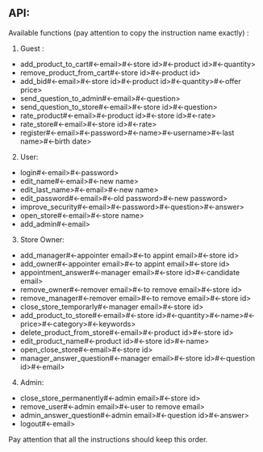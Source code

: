  
## API:
Available functions (pay attention to copy the instruction name exactly) :
 1) Guest :
 * add_product_to_cart#<-email>#<-store id>#<-product id>#<-quantity>
 * remove_product_from_cart#<-store id>#<-product id>
 * add_bid#<-email>#<-store id>#<-product id>#<-quantity>#<-offer price>
 * send_question_to_admin#<-email>#<-question>
 * send_question_to_store#<-email>#<-store id>#<-question>
 * rate_product#<-email>#<-product id>#<-store id>#<-rate>
 * rate_store#<-email>#<-store id>#<-rate>
 * register#<-email>#<-password>#<-name>#<-username>#<-last name>#<-birth date>

 2) User:
 * login#<-email>#<-password>
 * edit_name#<-email>#<-new name>
 * edit_last_name>#<-email>#<-new name>
 * edit_password#<-email>#<-old password>#<-new password>
 * improve_security#<-email>#<-password>#<-question>#<-answer>
 * open_store#<-email>#<-store name>
 * add_admin#<-email>
 
 3) Store Owner:
 * add_manager#<-appointer email>#<-to appint email>#<-store id>
 * add_owner#<-appointer email>#<-to appint email>#<-store id>
 * appointment_answer#<-manager email>#<-store id>#<-candidate email>
 * remove_owner#<-remover email>#<-to remove email>#<-store id>
 * remove_manager#<-remover email>#<-to remove email>#<-store id>
 * close_store_temporarly#<-manager email>#<-store id>
 * add_product_to_store#<-email>#<-store id>#<-quantity>#<-name>#<-price>#<-category>#<-keywords>
 * delete_product_from_store#<-email>#<-product id>#<-store id>
 * edit_product_name#<-product id>#<-store id>#<-name>
 * open_close_store#<-email>#<-store id>
 * manager_answer_question#<-manager email>#<-store id>#<-question id>#<-email>
 
 4) Admin:
 * close_store_permanently#<-admin email>#<-store id>
 * remove_user#<-admin email>#<-user to remove email>
 * admin_answer_question#<-admin email>#<-question id>#<-answer>
 * logout#<-email>
 
Pay attention that all the instructions should keep this order.
